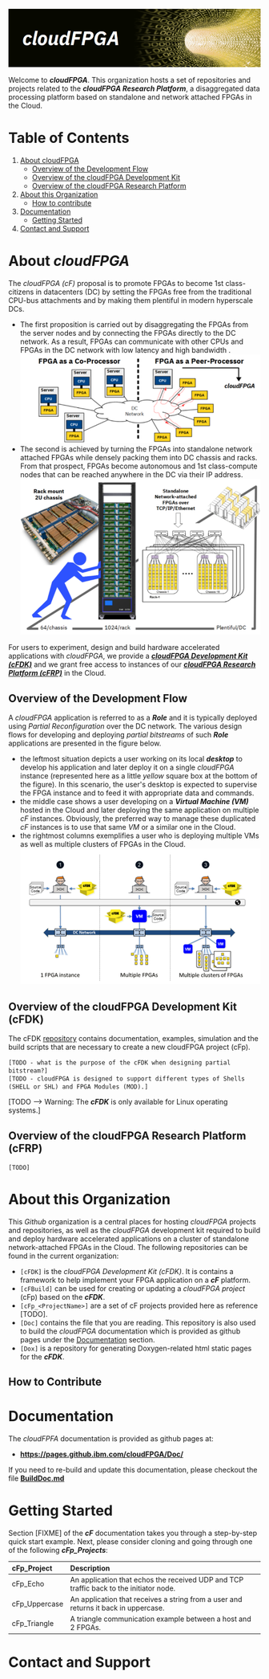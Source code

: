 ![Banner for cF](./imgs/banner.png)

Welcome to **_cloudFPGA_**. This organization hosts a set of repositories and projects related to the **_cloudFPGA 
 Research Platform_**, a disaggregated data processing platform based on standalone and network attached FPGAs in
 the Cloud.
 
 
# Table of Contents
1. [About cloudFPGA](#about-cloudfpga)
    * [Overview of the Development Flow](#overview-of-the-development-flow)
    * [Overview of the cloudFPGA Development Kit](#overview-of-the-cloudfpga-development-kit-cfdk)
    * [Overview of the cloudFPGA Research Platform](#overview-of-the-cloudfpga-research-platform-cfrp)
2. [About this Organization](#about-this-organization)
    * [How to contribute](#how-to-contribute)
3. [Documentation](#documentation)
    * [Getting Started](#getting-started)
4. [Contact and Support](#contact-and-support)


# About _cloudFPGA_
The _cloudFPGA (cF)_ proposal is to promote FPGAs to become 1st class-citizens in datacenters (DC)
 by setting the FPGAs free from the traditional CPU-bus attachments and by making them plentiful in
 modern hyperscale DCs. 
* The first proposition is carried out by disaggregating the FPGAs from the server nodes and by 
  connecting the FPGAs directly to the DC network. As a result, FPGAs can communicate with other 
  CPUs and FPGAs in the DC network with low latency and high bandwidth .
  ![Bus-attached vs Network-attached FPGAs](./imgs/about-cf-1.png)
* The second is achieved by turning the FPGAs into standalone network attached FPGAs while densely
  packing them into DC chassis and racks. From that prospect, FPGAs become autonomous and 1st class-compute
  nodes that can be reached anywhere in the DC via their IP address. 
  ![How-to-make-FPGAs-plentiful-in-DC](./imgs/about-cf-2.png)
 
For users to experiment, design and build hardware accelerated applications with _cloudFPGA_, we 
 provide a 
 [**_cloudFPGA Development Kit (cFDK)_**](#overview-of-the-cloudfpga-development-kit-(cfdk)) 
 and we grant free access to instances of our 
 [**_cloudFPGA Research Platform (cFRP)_**](#overview-of-the-cloudfpga-research-platform-(cfrp)) 
 in the Cloud.

## Overview of the Development Flow

A _cloudFPGA_ application is referred to as a **_Role_** and it is typically deployed using _Partial 
 Reconfiguration_ over the DC network. The various design flows for developing and deploying _partial bitstreams_ 
 of such **_Role_** applications are presented in the figure below.  
 * the leftmost situation depicts a user working on its local **_desktop_** to develop his application and later 
   deploy it on a single _cloudFPGA_ instance (represented here as a little _yellow_ square box at the bottom of
   the figure). In this scenario, the user's desktop is expected to supervise the FPGA instance and to feed it 
   with appropriate data and commands.    
 * the middle case shows a user developing on a **_Virtual Machine (VM)_** hosted in the Cloud and later 
   deploying the same application on multiple _cF_ instances. Obviously, the preferred way to manage these 
   duplicated _cF_ instances is to use that same _VM_ or a similar one in the Cloud. 
 * the rightmost columns exemplifies a user who is deploying multiple VMs as well as multiple clusters of
   FPGAs in the Cloud.
   ![Overviw-of-the-development-flow](./imgs/dev-flow.png)

## Overview of the cloudFPGA Development Kit (cFDK)

The cFDK [repository](../../../cFDK) contains documentation, examples, simulation and the build scripts
 that are necessary to create a new cloudFPGA project (cFp).

    [TODO - what is the purpose of the cFDK when designing partial bitstream?] 
    [TODO - cloudFPGA is designed to support different types of Shells (SHELL or SHL) and FPGA Modules (MOD).]  
 [TODO --> Warning: The **_cFDK_** is only available for Linux operating systems.]

## Overview of the cloudFPGA Research Platform (cFRP)

    [TODO]
 
 
# About this Organization
This _Github_ organization is a central places for hosting _cloudFPGA_ projects and repositories, 
 as well as the _cloudFPGA_ development kit required to build and deploy hardware 
 accelerated applications on a cluster of standalone network-attached FPGAs in the Cloud.
 The following repositories can be found in the current organization:
 * `[cFDK]` is the  _cloudFPGA Development Kit (cFDK)_. It is contains a framework to help 
    implement your FPGA application on a **_cF_** platform.
 * `[cFBuild]` can be used for creating or updating a _cloudFPGA project_ (cFp) based on
    the **_cFDK_**.
 * `[cFp_<ProjectName>]` are a set of cF projects provided here as reference [TODO].    
 * `[Doc]` contains the file that you are reading. This repository is also used to build
    the _cloudFPGA_ documentation which is provided as github pages under the [Documentation](#documentation) section.
 * `[Dox]` is a repository for generating Doxygen-related html static pages for the  **_cFDK_**. 

## How to Contribute


# Documentation
The _cloudFPFA_ documentation is provided as github pages at:
 * **https://pages.github.ibm.com/cloudFPGA/Doc/**
 
If you need to re-build and update this documentation, please checkout the file **[BuildDoc.md](./BuildDoc.md)**


# Getting Started
Section [FIXME] of the **_cF_** documentation takes you through a step-by-step quick start example. Next, 
please consider cloning and going through one of the following **_cFp_Projects_**:

| cFp_Project        | Description                    
|:-------------------|:---------------------------------------------
| cFp_Echo           | An application that echos the received UDP and TCP traffic back to the initiator node.   
| cFp_Uppercase      | An application that receives a string from a user and returns it back in uppercase. 
| cFp_Triangle       | A triangle communication example between a host and 2 FPGAs. 




# Contact and Support



